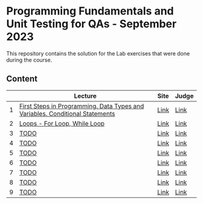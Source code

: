 # Programming Fundamentals and Unit Testing for QAs - September 2023

This repository contains the solution for the Lab exercises that were done during the course.

## Content

|   | Lecture                   | Site | Judge |
|---|---------------------------|------|-------|
| 1  | [First Steps in Programming. Data Types and Variables. Conditional Statements](./solutions/01.IntroAndBasicSyntax) | [Link](https://softuni.bg/trainings/4256/programming-fundamentals-and-unit-testing-september-2023#lesson-60017) | [Link](https://judge.softuni.org/Contests/4290/First-Steps-in-Programming-Lab) |
| 2  | [Loops - For Loop, While Loop](./solutions/02.Loops/) | [Link](https://softuni.bg/trainings/4256/programming-fundamentals-and-unit-testing-september-2023#lesson-60020) | [Link](https://judge.softuni.org/Contests/4340/Loops-While-and-For-Loops-Nested-Loops-Lab) |
| 3  | [TODO](./) | [Link](./) | [Link](./) |
| 4  | [TODO](./) | [Link](./) | [Link](./) |
| 5  | [TODO](./) | [Link](./) | [Link](./) |
| 6  | [TODO](./) | [Link](./) | [Link](./) |
| 7  | [TODO](./) | [Link](./) | [Link](./) |
| 8  | [TODO](./) | [Link](./) | [Link](./) |
| 9  | [TODO](./) | [Link](./) | [Link](./) |
